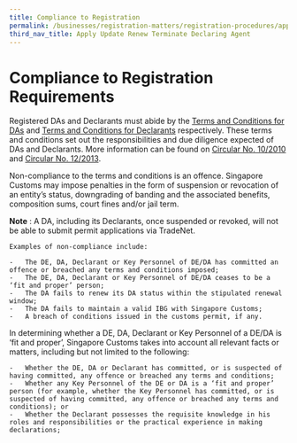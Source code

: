 ```yaml
---
title: Compliance to Registration
permalink: /businesses/registration-matters/registration-procedures/apply-update-renew-terminate-declaring-agent-account-and-declarant/Compliance-to-registration
third_nav_title: Apply Update Renew Terminate Declaring Agent
---
```



# Compliance to Registration Requirements

   Registered DAs and Declarants must abide by the [Terms and Conditions for DAs](/documents/businesses/TCsDAfinal.pdf) and [Terms and Conditions for Declarants](/documents/businesses/TCsDeclarantfinalwithoutacknowledgement.pdf) respectively. These terms and conditions set out the responsibilities and due diligence expected of DAs and Declarants. More information can be found on [Circular No. 10/2010](/news-and-media/circulars/2010-07-22-Circular102010.pdf) and [Circular No. 12/2013](/news-and-media/circulars/2013-10-07-Circular122013.pdf).
    
   Non-compliance to the terms and conditions is an offence. Singapore Customs may impose penalties in the form of suspension or revocation of an entity’s status, downgrading of banding and the associated benefits, composition sums, court fines and/or jail term.
    
 **Note** : A DA, including its Declarants, once suspended or revoked, will not be able to submit permit applications via TradeNet.
    
    Examples of non-compliance include:
    
    -   The DE, DA, Declarant or Key Personnel of DE/DA has committed an offence or breached any terms and conditions imposed;
    -   The DE, DA, Declarant or Key Personnel of DE/DA ceases to be a ‘fit and proper’ person;
    -   The DA fails to renew its DA status within the stipulated renewal window;
    -   The DA fails to maintain a valid IBG with Singapore Customs;
    -   A breach of conditions issued in the customs permit, if any.
    
   In determining whether a DE, DA, Declarant or Key Personnel of a DE/DA is ‘fit and proper’, Singapore Customs takes into account all relevant facts or matters, including but not limited to the following:
    
    -   Whether the DE, DA or Declarant has committed, or is suspected of having committed, any offence or breached any terms and conditions;
    -   Whether any Key Personnel of the DE or DA is a ‘fit and proper’ person (for example, whether the Key Personnel has committed, or is suspected of having committed, any offence or breached any terms and conditions); or
    -   Whether the Declarant possesses the requisite knowledge in his roles and responsibilities or the practical experience in making declarations;

